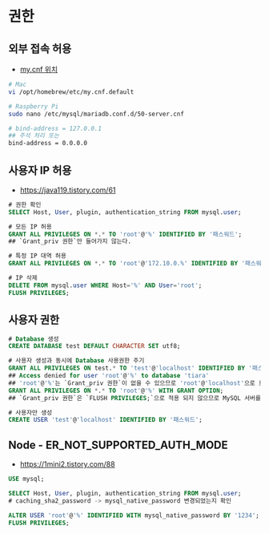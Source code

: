# 권한
## 외부 접속 허용
* [my.cnf 위치](https://docs.3rdeyesys.com/database/ncloud_database_mysql_mariadb_config_my_cnf.html#mysql)
```sh
# Mac
vi /opt/homebrew/etc/my.cnf.default

# Raspberry Pi
sudo nano /etc/mysql/mariadb.conf.d/50-server.cnf
```
```sh
# bind-address = 127.0.0.1
## 주석 처리 또는
bind-address = 0.0.0.0
```

## 사용자 IP 허용
* https://java119.tistory.com/61
```sql
# 권한 확인
SELECT Host, User, plugin, authentication_string FROM mysql.user;

# 모든 IP 허용
GRANT ALL PRIVILEGES ON *.* TO 'root'@'%' IDENTIFIED BY '패스워드';
## `Grant_priv 권한`만 들어가지 않는다.

# 특정 IP 대역 허용
GRANT ALL PRIVILEGES ON *.* TO 'root'@'172.10.0.%' IDENTIFIED BY '패스워드';

# IP 삭제
DELETE FROM mysql.user WHERE Host='%' AND User='root';
FLUSH PRIVILEGES;
```

## 사용자 권한
```sql
# Database 생성
CREATE DATABASE test DEFAULT CHARACTER SET utf8;

# 사용자 생성과 동시에 Database 사용권한 주기
GRANT ALL PRIVILEGES ON test.* TO 'test'@'localhost' IDENTIFIED BY '패스워드';
## Access denied for user 'root'@'%' to database 'tiara'
## 'root'@'%'는 `Grant_priv 권한`이 없을 수 있으므로 'root'@'localhost'으로 로그인 하거나 권한을 줘야 한다.
GRANT ALL PRIVILEGES ON *.* TO 'root'@'%' WITH GRANT OPTION;
## `Grant_priv 권한`은 `FLUSH PRIVILEGES;`으로 적용 되지 않으므로 MySQL 서버를 재시작 한다.

# 사용자만 생성
CREATE USER 'test'@'localhost' IDENTIFIED BY '패스워드';
```

## Node - ER_NOT_SUPPORTED_AUTH_MODE
* https://1mini2.tistory.com/88
```sql
USE mysql;

SELECT Host, User, plugin, authentication_string FROM mysql.user;
# caching_sha2_password -> mysql_native_password 변경되었는지 확인

ALTER USER 'root'@'%' IDENTIFIED WITH mysql_native_password BY '1234';
FLUSH PRIVILEGES;
```
